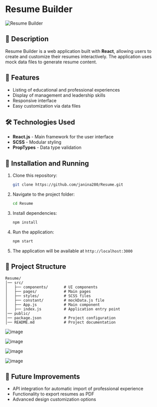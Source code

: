 # Resume Builder

![Resume Builder](https://your-image-url.com)  

## 📌 Description
Resume Builder is a web application built with **React**, allowing users to create and customize their resumes interactively. The application uses mock data files to generate resume content.

## 🚀 Features
- Listing of educational and professional experiences
- Display of management and leadership skills
- Responsive interface
- Easy customization via data files

## 🛠️ Technologies Used
- **React.js** - Main framework for the user interface
- **SCSS** - Modular styling
- **PropTypes** - Data type validation

## 🔧 Installation and Running
1. Clone this repository:
   ```bash
   git clone https://github.com/janina280/Resume.git
   ```
2. Navigate to the project folder:
   ```bash
   cd Resume
   ```
3. Install dependencies:
   ```bash
   npm install
   ```
4. Run the application:
   ```bash
   npm start
   ```
5. The application will be available at `http://localhost:3000`

## 📁 Project Structure
```
Resume/
│── src/
│   ├── components/       # UI components
│   ├── pages/            # Main pages
│   ├── styles/           # SCSS files
│   ├── constant/         # mockData.js file
│   ├── App.js            # Main component
│   ├── index.js          # Application entry point
│── public/
│── package.json          # Project configuration
│── README.md             # Project documentation
```

![image](https://github.com/user-attachments/assets/e1c2cfc4-608b-44ef-9868-be2452625948)

![image](https://github.com/user-attachments/assets/98501868-843b-4851-ba24-1263b546d21e)

![image](https://github.com/user-attachments/assets/a5737aec-1582-4fb7-ba5b-069832d393d6)

![image](https://github.com/user-attachments/assets/6cabd8c1-2946-486e-9e90-dcc3d9f36cc5)

## 🔮 Future Improvements
- API integration for automatic import of professional experience
- Functionality to export resumes as PDF
- Advanced design customization options
